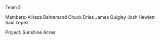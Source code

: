 Team 5

Members:
    Alireza Bahremand
    Chuck Dries
    James Quigley
    Josh Hewlett
    Saul Lopez

Project: Sunshine Acres

